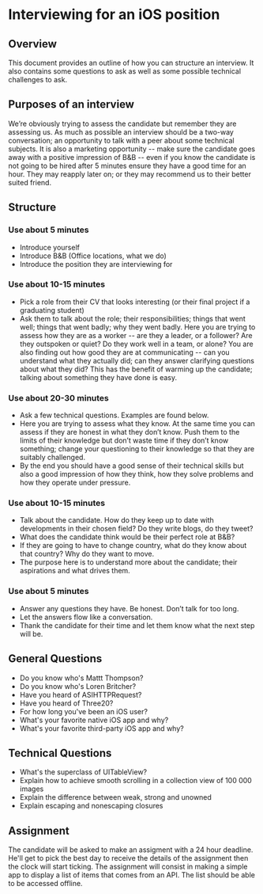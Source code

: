 # Interviewing for an iOS position

## Overview
This document provides an outline of how you can structure an interview. It also contains some questions to ask as well as some possible technical challenges to ask.

## Purposes of an interview
We’re obviously trying to assess the candidate but remember they are assessing us. As much as possible an interview should be a two-way conversation; an opportunity to talk with a peer about some technical subjects. It is also a marketing opportunity -- make sure the candidate goes away with a positive impression of B&B -- even if you know the candidate is not going to be hired after 5 minutes ensure they have a good time for an hour. They may reapply later on; or they may recommend us to their better suited friend.

## Structure

### Use about 5 minutes
- Introduce yourself
- Introduce B&B (Office locations, what we do)
- Introduce the position they are interviewing for

### Use about 10-15 minutes
- Pick a role from their CV that looks interesting (or their final project if a graduating student)
- Ask them to talk about the role; their responsibilities; things that went well; things that went badly; why they went badly. Here you are trying to assess how they are as a worker -- are they a leader, or a follower? Are they outspoken or quiet? Do they work well in a team, or alone? You are also finding out how good they are at communicating -- can you understand what they actually did; can they answer clarifying questions about what they did? This has the benefit of warming up the candidate; talking about something they have done is easy.

### Use about 20-30 minutes
- Ask a few technical questions. Examples are found below.
- Here you are trying to assess what they know. At the same time you can assess if they are honest in what they don’t know. Push them to the limits of their knowledge but don’t waste time if they don’t know something; change your questioning to their knowledge so that they are suitably challenged.
- By the end you should have a good sense of their technical skills but also a good impression of how they think, how they solve problems and how they operate under pressure.

### Use about 10-15 minutes
- Talk about the candidate. How do they keep up to date with developments in their chosen field? Do they write blogs, do they tweet?
- What does the candidate think would be their perfect role at B&B?
- If they are going to have to change country, what do they know about that country? Why do they want to move.
- The purpose here is to understand more about the candidate; their aspirations and what drives them.

### Use about 5 minutes
- Answer any questions they have. Be honest. Don’t talk for too long.
- Let the answers flow like a conversation.
- Thank the candidate for their time and let them know what the next step will be.

## General Questions
- Do you know who's Mattt Thompson?
- Do you know who's Loren Britcher?
- Have you heard of ASIHTTPRequest?
- Have you heard of Three20?
- For how long you've been an iOS user?
- What's your favorite native iOS app and why?
- What's your favorite third-party iOS app and why?

## Technical Questions

- What's the superclass of UITableView?
- Explain how to achieve smooth scrolling in a collection view of 100 000 images
- Explain the difference between weak, strong and unowned
- Explain escaping and nonescaping closures

## Assignment

The candidate will be asked to make an assigment with a 24 hour deadline. He'll get to pick the best day to receive the details of the assignment then the clock will start ticking. The assignment will consist in making a simple app to display a list of items that comes from an API. The list should be able to be accessed offline.
